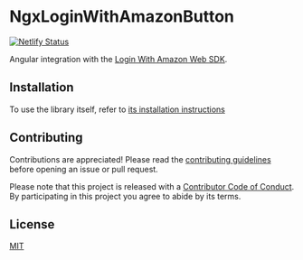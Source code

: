 # NgxLoginWithAmazonButton

[![Netlify Status](https://api.netlify.com/api/v1/badges/6d68cc7e-4a91-49f6-9bc2-096c83214cc3/deploy-status)](https://app.netlify.com/sites/ngx-login-with-amazon-button/deploys)

Angular integration with the [Login With Amazon Web SDK](https://developer.amazon.com/docs/login-with-amazon/web-docs.html).

## Installation

To use the library itself, refer to [its installation instructions](./projects/ngx-login-with-amazon-button/README.md)

## Contributing

Contributions are appreciated! Please read the [contributing guidelines](./CONTRIBUTING.md) before opening an issue or pull request.

Please note that this project is released with a [Contributor Code of Conduct](./CODE-OF-CONDUCT.md). By participating in this project you agree to abide by its terms.

## License

[MIT](./LICENSE)
